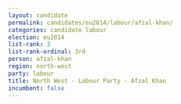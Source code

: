 ```yaml
---
layout: candidate
permalink: candidates/eu2014/labour/afzal-khan/
categories: candidate labour
election: eu2014
list-rank: 3
list-rank-ordinal: 3rd
person: afzal-khan
region: north-west
party: labour
title: North West - Labour Party - Afzal Khan
incumbent: false
---
```

